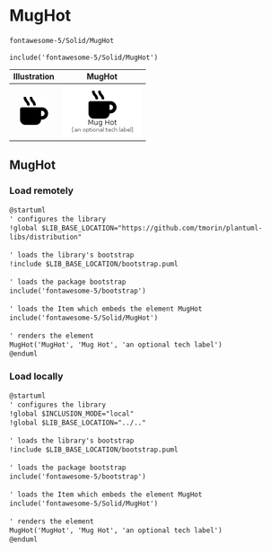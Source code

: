 # MugHot


```text
fontawesome-5/Solid/MugHot
```

```text
include('fontawesome-5/Solid/MugHot')
```



| Illustration | MugHot |
| :---: | :---: |
| ![illustration for Illustration](../../fontawesome-5/Solid/MugHot.png) | ![illustration for MugHot](../../fontawesome-5/Solid/MugHot.Local.png) |




## MugHot

### Load remotely
```plantuml
@startuml
' configures the library
!global $LIB_BASE_LOCATION="https://github.com/tmorin/plantuml-libs/distribution"

' loads the library's bootstrap
!include $LIB_BASE_LOCATION/bootstrap.puml

' loads the package bootstrap
include('fontawesome-5/bootstrap')

' loads the Item which embeds the element MugHot
include('fontawesome-5/Solid/MugHot')

' renders the element
MugHot('MugHot', 'Mug Hot', 'an optional tech label')
@enduml
```

### Load locally
```plantuml
@startuml
' configures the library
!global $INCLUSION_MODE="local"
!global $LIB_BASE_LOCATION="../.."

' loads the library's bootstrap
!include $LIB_BASE_LOCATION/bootstrap.puml

' loads the package bootstrap
include('fontawesome-5/bootstrap')

' loads the Item which embeds the element MugHot
include('fontawesome-5/Solid/MugHot')

' renders the element
MugHot('MugHot', 'Mug Hot', 'an optional tech label')
@enduml
```

